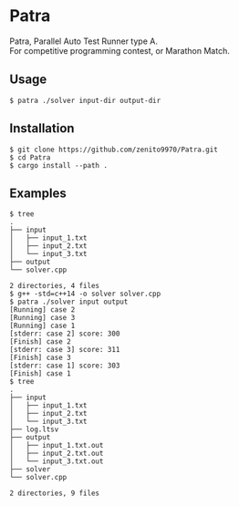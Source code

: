 Patra
===

Patra, Parallel Auto Test Runner type A.  
For competitive programming contest, or Marathon Match.

Usage
---

```
$ patra ./solver input-dir output-dir
```

Installation
---

```
$ git clone https://github.com/zenito9970/Patra.git
$ cd Patra
$ cargo install --path .
```

Examples
---

```
$ tree
.
├── input
│   ├── input_1.txt
│   ├── input_2.txt
│   └── input_3.txt
├── output
└── solver.cpp

2 directories, 4 files
$ g++ -std=c++14 -o solver solver.cpp
$ patra ./solver input output
[Running] case 2
[Running] case 3
[Running] case 1
[stderr: case 2] score: 300
[Finish] case 2
[stderr: case 3] score: 311
[Finish] case 3
[stderr: case 1] score: 303
[Finish] case 1
$ tree
.
├── input
│   ├── input_1.txt
│   ├── input_2.txt
│   └── input_3.txt
├── log.ltsv
├── output
│   ├── input_1.txt.out
│   ├── input_2.txt.out
│   └── input_3.txt.out
├── solver
└── solver.cpp

2 directories, 9 files
```




